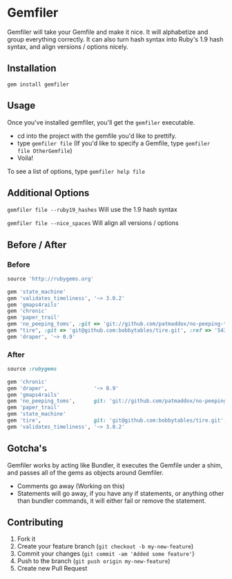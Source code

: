 

# Gemfiler

Gemfiler will take your Gemfile and make it nice. It will alphabetize and group everything correctly. It can also turn hash syntax into Ruby's 1.9 hash syntax, and align versions / options nicely.

## Installation

```gem install gemfiler```


## Usage

Once you've installed gemfiler, you'll get the ```gemfiler``` executable.

  * cd into the project with the gemfile you'd like to prettify.
  * type ```gemfiler file``` (If you'd like to specify a Gemfile, type ```gemfiler file OtherGemfile```)
  * Voila!

To see a list of options, type ```gemfiler help file```

## Additional Options

```gemfiler file --ruby19_hashes``` Will use the 1.9 hash syntax

```gemfiler file --nice_spaces``` Will align all versions / options

## Before / After

### Before

```ruby
source 'http://rubygems.org'
 
gem 'state_machine'
gem 'validates_timeliness', '~> 3.0.2'
gem 'gmaps4rails'
gem 'chronic'
gem 'paper_trail'
gem 'no_peeping_toms', :git => 'git://github.com/patmaddox/no-peeping-toms.git'
gem "tire", :git => 'git@github.com:bobbytables/tire.git', :ref => '543f4b410f6c7b4ce62b4b866fb45a2339642b16'
gem 'draper', '~> 0.9'

```

### After

```ruby
source :rubygems 
 
gem 'chronic' 
gem 'draper',               '~> 0.9' 
gem 'gmaps4rails' 
gem 'no_peeping_toms',      git: 'git://github.com/patmaddox/no-peeping-toms.git' 
gem 'paper_trail' 
gem 'state_machine' 
gem 'tire',                 git: 'git@github.com:bobbytables/tire.git', ref: '543f4b410f6c7b4ce62b4b866fb45a2339642b16' 
gem 'validates_timeliness', '~> 3.0.2' 

```


## Gotcha's
  Gemfiler works by acting like Bundler, it executes the Gemfile under a shim, and passes all of the gems as objects around Gemfiler.

  * Comments go away (Working on this)
  * Statements will go away, if you have any if statements, or anything other than bundler commands, it will either fail or remove the statement.


## Contributing

1. Fork it
2. Create your feature branch (`git checkout -b my-new-feature`)
3. Commit your changes (`git commit -am 'Added some feature'`)
4. Push to the branch (`git push origin my-new-feature`)
5. Create new Pull Request
